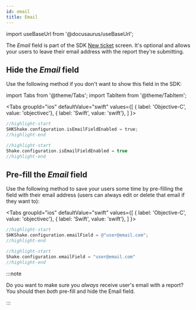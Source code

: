 ```yaml
---
id: email
title: Email
---
```

import useBaseUrl from '@docusaurus/useBaseUrl';

The *Email* field is part of the SDK [New ticket](ios/screens/new-ticket-screen.md) screen. It's optional and allows your users to leave their email address with the report they're submitting.

## Hide the *Email* field
Use the following method if you don't want to show this field in the SDK:

import Tabs from '@theme/Tabs';
import TabItem from '@theme/TabItem';

<Tabs
  groupId="ios"
  defaultValue="swift"
  values={[
    { label: 'Objective-C', value: 'objectivec'},
    { label: 'Swift', value: 'swift'},
  ]
}>

<TabItem value="objectivec">

```objectivec title="AppDelegate.m"
//highlight-start
SHKShake.configuration.isEmailFieldEnabled = true;
//highlight-end
```

</TabItem>

<TabItem value="swift">

```swift title="AppDelegate.swift"
//highlight-start
Shake.configuration.isEmailFieldEnabled = true
//highlight-end
```

</TabItem>
</Tabs>

## Pre-fill the *Email* field
Use the following method to save your users some time by pre-filling the field with their email address (users can always edit or delete that email if they want to):

<Tabs
  groupId="ios"
  defaultValue="swift"
  values={[
    { label: 'Objective-C', value: 'objectivec'},
    { label: 'Swift', value: 'swift'},
  ]
}>

<TabItem value="objectivec">

```objectivec title="AppDelegate.m"
//highlight-start
SHKShake.configuration.emailField = @"user@email.com";
//highlight-end
```

</TabItem>

<TabItem value="swift">

```swift title="AppDelegate.swift"
//highlight-start
Shake.configuration.emailField = "user@email.com"
//highlight-end
```

</TabItem>
</Tabs>

:::note

Do you want to make sure you *always* receive user's email with a report? You should then *both* pre-fill and hide the Email field.

:::
